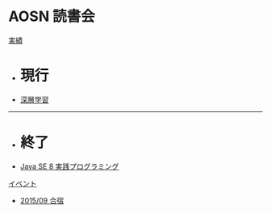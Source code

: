 # AOSN 読書会

[実績]()

 * # 現行
 * [深層学習](workshop/2-deeplarning.md)
 - - - -
 * # 終了
 * [Java SE 8 実践プログラミング](workshop/1-java8.md)

[イベント]()

 * [2015/09 合宿](event/1-0913camp.md)

